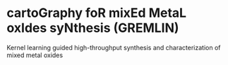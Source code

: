 # cartoGraphy foR mixEd MetaL oxIdes syNthesis (GREMLIN)
Kernel learning guided high-throughput synthesis and characterization of mixed metal oxides 
